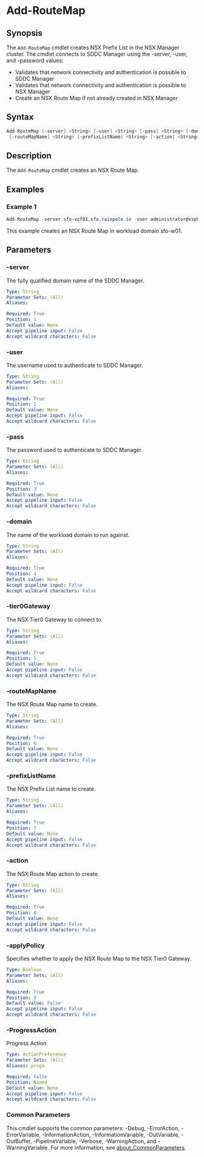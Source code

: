 # Add-RouteMap

## Synopsis

The `Add-RouteMap` cmdlet creates NSX Prefix List in the NSX Manager cluster.
The cmdlet connects to SDDC Manager using the -server, -user, and -password values:

- Validates that network connectivity and authentication is possible to SDDC Manager
- Validates that network connectivity and authentication is possible to NSX Manager
- Create an NSX Route Map if not already created in NSX Manager

## Syntax

```powershell
Add-RouteMap [-server] <String> [-user] <String> [-pass] <String> [-domain] <String> [-tier0Gateway] <String>
 [-routeMapName] <String> [-prefixListName] <String> [-action] <String> [-applyPolicy] <Boolean> [-ProgressAction <ActionPreference>] [<CommonParameters>]
```

## Description

The `Add-RouteMap` cmdlet creates an NSX Route Map.

## Examples

### Example 1

```powershell
Add-RouteMap -server sfo-vcf01.sfo.rainpole.io -user administrator@vsphere.local -pass VMw@re1! -domain sfo-w01 -tier0Gateway sfo-w01-ec01-t0-gw01 -routeMapName sfo-w01-ec01-t0-gw01-routemap -prefixListName sfo-w01-ec01-t0-gw01-mgmt-prefixlist -action PERMIT -applyPolicy:$true
```

This example creates an NSX Route Map in workload domain sfo-w01.

## Parameters

### -server

The fully qualified domain name of the SDDC Manager.

```yaml
Type: String
Parameter Sets: (All)
Aliases:

Required: True
Position: 1
Default value: None
Accept pipeline input: False
Accept wildcard characters: False
```

### -user

The username used to authenticate to SDDC Manager.

```yaml
Type: String
Parameter Sets: (All)
Aliases:

Required: True
Position: 2
Default value: None
Accept pipeline input: False
Accept wildcard characters: False
```

### -pass

The password used to authenticate to SDDC Manager.

```yaml
Type: String
Parameter Sets: (All)
Aliases:

Required: True
Position: 3
Default value: None
Accept pipeline input: False
Accept wildcard characters: False
```

### -domain

The name of the workload domain to run against.

```yaml
Type: String
Parameter Sets: (All)
Aliases:

Required: True
Position: 4
Default value: None
Accept pipeline input: False
Accept wildcard characters: False
```

### -tier0Gateway

The NSX Tier0 Gateway to connect to.

```yaml
Type: String
Parameter Sets: (All)
Aliases:

Required: True
Position: 5
Default value: None
Accept pipeline input: False
Accept wildcard characters: False
```

### -routeMapName

The NSX Route Map name to create.

```yaml
Type: String
Parameter Sets: (All)
Aliases:

Required: True
Position: 6
Default value: None
Accept pipeline input: False
Accept wildcard characters: False
```

### -prefixListName

The NSX Prefix List name to create.

```yaml
Type: String
Parameter Sets: (All)
Aliases:

Required: True
Position: 7
Default value: None
Accept pipeline input: False
Accept wildcard characters: False
```

### -action

The NSX Route Map action to create.

```yaml
Type: String
Parameter Sets: (All)
Aliases:

Required: True
Position: 8
Default value: None
Accept pipeline input: False
Accept wildcard characters: False
```

### -applyPolicy

Specifies whether to apply the NSX Route Map to the NSX Tier0 Gateway.

```yaml
Type: Boolean
Parameter Sets: (All)
Aliases:

Required: True
Position: 9
Default value: False
Accept pipeline input: False
Accept wildcard characters: False
```

### -ProgressAction

Progress Action

```yaml
Type: ActionPreference
Parameter Sets: (All)
Aliases: proga

Required: False
Position: Named
Default value: None
Accept pipeline input: False
Accept wildcard characters: False
```

### Common Parameters

This cmdlet supports the common parameters: -Debug, -ErrorAction, -ErrorVariable, -InformationAction, -InformationVariable, -OutVariable, -OutBuffer, -PipelineVariable, -Verbose, -WarningAction, and -WarningVariable. For more information, see [about_CommonParameters](http://go.microsoft.com/fwlink/?LinkID=113216).

